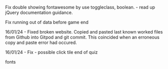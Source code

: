 Fix double showing fontawesome by use toggleclass, boolean. - read up jQuery documentation guidance.

Fix running out of data before game end


16/01/24 - Fixed broken website. Copied and pasted last known worked files from Github into Gitpod and git commit. This coincided when an erroneous copy and paste error had occured.

16/01/24 - Fix - possible click tile end of quiz

fonts <script src="https://kit.fontawesome.com/11af3b4277.js" crossorigin="anonymous"></script>
<script src="https://code.jquery.com/jquery-3.7.1.js" integrity="sha256-eKhayi8LEQwp4NKxN+CfCh+3qOVUtJn3QNZ0TciWLP4=" crossorigin="anonymous"></script>